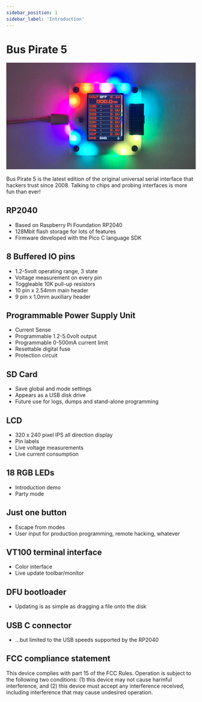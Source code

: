```yaml
---
sidebar_position: 1
sidebar_label: 'Introduction'
---
```


# Bus Pirate 5

![](./img/bp-rgb-dark.jpg)

Bus Pirate 5 is the latest edition of the original universal serial interface that hackers trust since 2008. Talking to chips and probing interfaces is more fun than ever!

## RP2040
- Based on Raspberry Pi Foundation RP2040
- 128Mbit flash storage for lots of features
- Firmware developed with the Pico C language SDK

## 8 Buffered IO pins
- 1.2-5volt operating range, 3 state
- Voltage measurement on every pin
- Toggleable 10K pull-up resistors
- 10 pin x 2.54mm main header
- 9 pin x 1.0mm auxiliary header

## Programmable Power Supply Unit
- Current Sense
- Programmable 1.2-5.0volt output
- Programmable 0-500mA current limit
- Resettable digital fuse
- Protection circuit

## SD Card
- Save global and mode settings
- Appears as a USB disk drive
- Future use for logs, dumps and stand-alone programming

## LCD
- 320 x 240 pixel IPS all direction display
- Pin labels
- Live voltage measurements
- Live current consumption

## 18 RGB LEDs
- Introduction demo
- Party mode

## Just one button
- Escape from modes
- User input for production programming, remote hacking, whatever

## VT100 terminal interface
- Color interface
- Live update toolbar/monitor

## DFU bootloader
- Updating is as simple as dragging a file onto the disk

## USB C connector
- ...but limited to the USB speeds supported by the RP2040

## FCC compliance statement
This device complies with part 15 of the FCC Rules. Operation is subject to the following two conditions: (1) this device may not cause harmful interference, and (2) this device must accept any interference received, including interference that may cause undesired operation.


